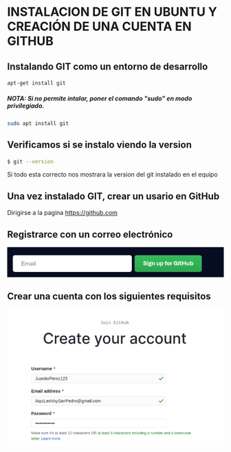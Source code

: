 # INSTALACION DE GIT EN UBUNTU  Y CREACIÓN DE UNA CUENTA EN GITHUB
## Instalando GIT como un entorno de desarrollo
```sh
apt-get install git
 ```
 ##### NOTA: Si no permite intalar, poner el comando "sudo" en modo privilegiado.
```sh
sudo apt install git
 ```
## Verificamos si se instalo viendo la version
```sh
$ git --version
```
Si todo esta correcto nos mostrara la version del git instalado en el equipo

## Una vez instalado GIT, crear un usario en GitHub

Dirigirse a la pagina https://github.com

## Registrarce con un correo electrónico

![](https://github.com/DiegooGutierrez123321/PVT_install/blob/main/Screenshot_Install/Captura%20de%20pantalla%20de%202021-04-13%2009-34-36.png?raw=true)

## Crear una cuenta con los siguientes requisitos

![](https://github.com/DiegooGutierrez123321/PVT_install/blob/main/Screenshot_Install/Captura%20de%20pantalla%20de%202021-04-13%2009-44-48.png?raw=true)


